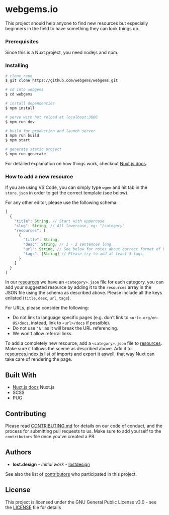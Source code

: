 # webgems.io

This project should help anyone to find new resources but especially beginners in the field to have something they can look things up.


### Prerequisites

Since this is a Nuxt project, you need nodejs and npm.

### Installing

``` bash
# clone repo
$ git clone https://github.com/webgems/webgems.git

# cd into webgems
$ cd webgems

# install dependencies
$ npm install

# serve with hot reload at localhost:3000
$ npm run dev

# build for production and launch server
$ npm run build
$ npm start

# generate static project
$ npm run generate
```
For detailed explanation on how things work, checkout [Nuxt.js docs](https://nuxtjs.org).

### How to add a new resource

If you are using VS Code, you can simply type `wgem` and hit tab in the `store.json` in order to get the correct template (see below).

For any other editor, please use the following schema:
```js
[
  {
    "title": String, // Start with uppercase
    "slug": String, // All lowercase, eg: "/category"
    "resources": [
      {
        "title": String,
        "desc": String, // 1 - 2 sentences long
        "url": String, // See below for notes about correct format of URLs
        "tags": [String] // Please try to add at least 3 tags
      }
    ]
  }
]
```

In our [resources](resources/) we have an `<category>.json` file for each category, you can add your suggested resource by adding it to the `resources` array in the JSON file using the schema as described above. Please include all the keys enlisted (`title`, `desc`, `url`, `tags`).

For URLs, please consider the following:
- Do not link to language specific pages (e.g. don't link to `<url>.org/en-US/docs`, instead, link to `<url>/docs` if possible).
- Do not use `'&'` as it will break the URL referencing.
- We won't allow referral links.

To add a completely new resource, add a `<category>.json` file to [resources](resources/). Make sure it follows the sceme as described above.
Add it to [resources.index.js](resources/index.js) list of imports and export it aswell, that way Nuxt can take care of rendering the page.

## Built With

* [Nuxt.js docs](https://nuxtjs.org) Nuxt.js
* SCSS
* PUG

## Contributing

Please read [CONTRIBUTING.md](https://github.com/webgems/webgems/blob/master/CONTRIBUTING.md) for details on our code of conduct, and the process for submitting pull requests to us.
Make sure to add yourself to the `contributors` file once you've created a PR.

## Authors

* **lost.design** - *Initial work* - [lostdesign](https://github.com/lostdesign)

See also the list of [contributors](https://github.com/webgems/webgems/contributors) who participated in this project.

## License

This project is licensed under the GNU General Public License v3.0 - see the [LICENSE](https://github.com/webgems/webgems/blob/master/LICENSE) file for details
